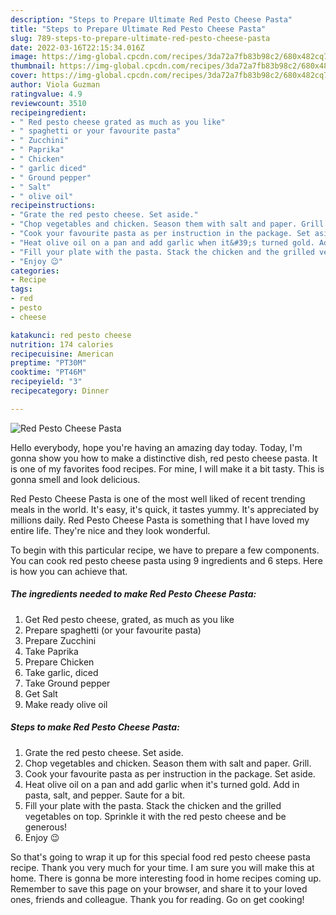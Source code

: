 ```yaml
---
description: "Steps to Prepare Ultimate Red Pesto Cheese Pasta"
title: "Steps to Prepare Ultimate Red Pesto Cheese Pasta"
slug: 789-steps-to-prepare-ultimate-red-pesto-cheese-pasta
date: 2022-03-16T22:15:34.016Z
image: https://img-global.cpcdn.com/recipes/3da72a7fb83b98c2/680x482cq70/red-pesto-cheese-pasta-recipe-main-photo.jpg
thumbnail: https://img-global.cpcdn.com/recipes/3da72a7fb83b98c2/680x482cq70/red-pesto-cheese-pasta-recipe-main-photo.jpg
cover: https://img-global.cpcdn.com/recipes/3da72a7fb83b98c2/680x482cq70/red-pesto-cheese-pasta-recipe-main-photo.jpg
author: Viola Guzman
ratingvalue: 4.9
reviewcount: 3510
recipeingredient:
- " Red pesto cheese grated as much as you like"
- " spaghetti or your favourite pasta"
- " Zucchini"
- " Paprika"
- " Chicken"
- " garlic diced"
- " Ground pepper"
- " Salt"
- " olive oil"
recipeinstructions:
- "Grate the red pesto cheese. Set aside."
- "Chop vegetables and chicken. Season them with salt and paper. Grill."
- "Cook your favourite pasta as per instruction in the package. Set aside."
- "Heat olive oil on a pan and add garlic when it&#39;s turned gold. Add in pasta, salt, and pepper. Saute for a bit."
- "Fill your plate with the pasta. Stack the chicken and the grilled vegetables on top. Sprinkle it with the red pesto cheese and be generous!"
- "Enjoy 😉"
categories:
- Recipe
tags:
- red
- pesto
- cheese

katakunci: red pesto cheese 
nutrition: 174 calories
recipecuisine: American
preptime: "PT30M"
cooktime: "PT46M"
recipeyield: "3"
recipecategory: Dinner

---
```



![Red Pesto Cheese Pasta](https://img-global.cpcdn.com/recipes/3da72a7fb83b98c2/680x482cq70/red-pesto-cheese-pasta-recipe-main-photo.jpg)

Hello everybody, hope you're having an amazing day today. Today, I'm gonna show you how to make a distinctive dish, red pesto cheese pasta. It is one of my favorites food recipes. For mine, I will make it a bit tasty. This is gonna smell and look delicious.



Red Pesto Cheese Pasta is one of the most well liked of recent trending meals in the world. It's easy, it's quick, it tastes yummy. It's appreciated by millions daily. Red Pesto Cheese Pasta is something that I have loved my entire life. They're nice and they look wonderful.


To begin with this particular recipe, we have to prepare a few components. You can cook red pesto cheese pasta using 9 ingredients and 6 steps. Here is how you can achieve that.

<!--inarticleads1-->

##### The ingredients needed to make Red Pesto Cheese Pasta:

1. Get  Red pesto cheese, grated, as much as you like
1. Prepare  spaghetti (or your favourite pasta)
1. Prepare  Zucchini
1. Take  Paprika
1. Prepare  Chicken
1. Take  garlic, diced
1. Take  Ground pepper
1. Get  Salt
1. Make ready  olive oil




<!--inarticleads2-->

##### Steps to make Red Pesto Cheese Pasta:

1. Grate the red pesto cheese. Set aside.
1. Chop vegetables and chicken. Season them with salt and paper. Grill.
1. Cook your favourite pasta as per instruction in the package. Set aside.
1. Heat olive oil on a pan and add garlic when it&#39;s turned gold. Add in pasta, salt, and pepper. Saute for a bit.
1. Fill your plate with the pasta. Stack the chicken and the grilled vegetables on top. Sprinkle it with the red pesto cheese and be generous!
1. Enjoy 😉




So that's going to wrap it up for this special food red pesto cheese pasta recipe. Thank you very much for your time. I am sure you will make this at home. There is gonna be more interesting food in home recipes coming up. Remember to save this page on your browser, and share it to your loved ones, friends and colleague. Thank you for reading. Go on get cooking!
